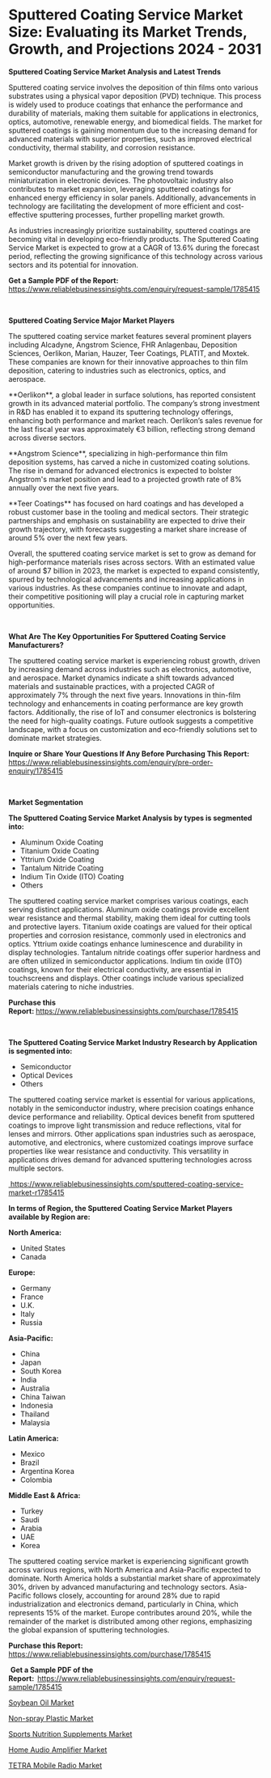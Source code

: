 <p><h1>Sputtered Coating Service Market Size: Evaluating its Market Trends, Growth, and Projections 2024 - 2031</h1></p><p><strong>Sputtered Coating Service Market Analysis and Latest Trends</strong></p>
<p><p>Sputtered coating service involves the deposition of thin films onto various substrates using a physical vapor deposition (PVD) technique. This process is widely used to produce coatings that enhance the performance and durability of materials, making them suitable for applications in electronics, optics, automotive, renewable energy, and biomedical fields. The market for sputtered coatings is gaining momentum due to the increasing demand for advanced materials with superior properties, such as improved electrical conductivity, thermal stability, and corrosion resistance.</p><p>Market growth is driven by the rising adoption of sputtered coatings in semiconductor manufacturing and the growing trend towards miniaturization in electronic devices. The photovoltaic industry also contributes to market expansion, leveraging sputtered coatings for enhanced energy efficiency in solar panels. Additionally, advancements in technology are facilitating the development of more efficient and cost-effective sputtering processes, further propelling market growth.</p><p>As industries increasingly prioritize sustainability, sputtered coatings are becoming vital in developing eco-friendly products. The Sputtered Coating Service Market is expected to grow at a CAGR of 13.6% during the forecast period, reflecting the growing significance of this technology across various sectors and its potential for innovation.</p></p>
<p><strong>Get a Sample PDF of the Report:&nbsp;</strong> <a href="https://www.reliablebusinessinsights.com/enquiry/request-sample/1785415?utm_campaign=84&utm_medium=2&utm_source=Github&utm_content=ia&utm_term=08102024&utm_id=sputtered-coating-service">https://www.reliablebusinessinsights.com/enquiry/request-sample/1785415</a></p>
<p>&nbsp;</p>
<p><strong>Sputtered Coating Service Major Market Players</strong></p>
<p><p>The sputtered coating service market features several prominent players including Alcadyne, Angstrom Science, FHR Anlagenbau, Deposition Sciences, Oerlikon, Marian, Hauzer, Teer Coatings, PLATIT, and Moxtek. These companies are known for their innovative approaches to thin film deposition, catering to industries such as electronics, optics, and aerospace.</p><p>**Oerlikon**, a global leader in surface solutions, has reported consistent growth in its advanced material portfolio. The company’s strong investment in R&D has enabled it to expand its sputtering technology offerings, enhancing both performance and market reach. Oerlikon’s sales revenue for the last fiscal year was approximately €3 billion, reflecting strong demand across diverse sectors.</p><p>**Angstrom Science**, specializing in high-performance thin film deposition systems, has carved a niche in customized coating solutions. The rise in demand for advanced electronics is expected to bolster Angstrom's market position and lead to a projected growth rate of 8% annually over the next five years.</p><p>**Teer Coatings** has focused on hard coatings and has developed a robust customer base in the tooling and medical sectors. Their strategic partnerships and emphasis on sustainability are expected to drive their growth trajectory, with forecasts suggesting a market share increase of around 5% over the next few years.</p><p>Overall, the sputtered coating service market is set to grow as demand for high-performance materials rises across sectors. With an estimated value of around $7 billion in 2023, the market is expected to expand consistently, spurred by technological advancements and increasing applications in various industries. As these companies continue to innovate and adapt, their competitive positioning will play a crucial role in capturing market opportunities.</p></p>
<p>&nbsp;</p>
<p><strong>What Are The Key Opportunities For Sputtered Coating Service Manufacturers?</strong></p>
<p><p>The sputtered coating service market is experiencing robust growth, driven by increasing demand across industries such as electronics, automotive, and aerospace. Market dynamics indicate a shift towards advanced materials and sustainable practices, with a projected CAGR of approximately 7% through the next five years. Innovations in thin-film technology and enhancements in coating performance are key growth factors. Additionally, the rise of IoT and consumer electronics is bolstering the need for high-quality coatings. Future outlook suggests a competitive landscape, with a focus on customization and eco-friendly solutions set to dominate market strategies.</p></p>
<p><strong>Inquire or Share Your Questions If Any Before Purchasing This Report:</strong> <a href="https://www.reliablebusinessinsights.com/enquiry/pre-order-enquiry/1785415?utm_campaign=84&utm_medium=2&utm_source=Github&utm_content=ia&utm_term=08102024&utm_id=sputtered-coating-service">https://www.reliablebusinessinsights.com/enquiry/pre-order-enquiry/1785415</a></p>
<p>&nbsp;</p>
<p><strong>Market Segmentation</strong></p>
<p><strong>The Sputtered Coating Service Market Analysis by types is segmented into:</strong></p>
<p><ul><li>Aluminum Oxide Coating</li><li>Titanium Oxide Coating</li><li>Yttrium Oxide Coating</li><li>Tantalum Nitride Coating</li><li>Indium Tin Oxide (ITO) Coating</li><li>Others</li></ul></p>
<p><p>The sputtered coating service market comprises various coatings, each serving distinct applications. Aluminum oxide coatings provide excellent wear resistance and thermal stability, making them ideal for cutting tools and protective layers. Titanium oxide coatings are valued for their optical properties and corrosion resistance, commonly used in electronics and optics. Yttrium oxide coatings enhance luminescence and durability in display technologies. Tantalum nitride coatings offer superior hardness and are often utilized in semiconductor applications. Indium tin oxide (ITO) coatings, known for their electrical conductivity, are essential in touchscreens and displays. Other coatings include various specialized materials catering to niche industries.</p></p>
<p><strong>Purchase this Report:&nbsp;</strong><a href="https://www.reliablebusinessinsights.com/purchase/1785415?utm_campaign=84&utm_medium=2&utm_source=Github&utm_content=ia&utm_term=08102024&utm_id=sputtered-coating-service">https://www.reliablebusinessinsights.com/purchase/1785415</a></p>
<p>&nbsp;</p>
<p><strong>The Sputtered Coating Service Market Industry Research by Application is segmented into:</strong></p>
<p><ul><li>Semiconductor</li><li>Optical Devices</li><li>Others</li></ul></p>
<p><p>The sputtered coating service market is essential for various applications, notably in the semiconductor industry, where precision coatings enhance device performance and reliability. Optical devices benefit from sputtered coatings to improve light transmission and reduce reflections, vital for lenses and mirrors. Other applications span industries such as aerospace, automotive, and electronics, where customized coatings improve surface properties like wear resistance and conductivity. This versatility in applications drives demand for advanced sputtering technologies across multiple sectors.</p></p>
<p><a href="https://www.reliablebusinessinsights.com/sputtered-coating-service-market-r1785415?utm_campaign=84&utm_medium=2&utm_source=Github&utm_content=ia&utm_term=08102024&utm_id=sputtered-coating-service">&nbsp;https://www.reliablebusinessinsights.com/sputtered-coating-service-market-r1785415</a></p>
<p><strong>In terms of Region, the Sputtered Coating Service Market Players available by Region are:</strong></p>
<p>
    <p> <strong> North America: </strong>
        <ul>
            <li>United States</li>
            <li>Canada</li>
        </ul>
        </p> 
    <p> <strong> Europe: </strong>
        <ul>
            <li>Germany</li>
            <li>France</li>
            <li>U.K.</li>
            <li>Italy</li>
            <li>Russia</li>
        </ul>
        </p> 
    <p> <strong> Asia-Pacific: </strong>
        <ul>
            <li>China</li>
            <li>Japan</li>
            <li>South Korea</li>
            <li>India</li>
            <li>Australia</li>
            <li>China Taiwan</li>
            <li>Indonesia</li>
            <li>Thailand</li>
            <li>Malaysia</li>
        </ul>
        </p> 
    <p> <strong> Latin America: </strong>
        <ul>
            <li>Mexico</li>
            <li>Brazil</li>
            <li>Argentina Korea</li>
            <li>Colombia</li>
        </ul>
        </p> 
    <p> <strong> Middle East & Africa: </strong>
        <ul>
            <li>Turkey</li>
            <li>Saudi</li>
            <li>Arabia</li>
            <li>UAE</li>
            <li>Korea</li>
        </ul>
    </p>
    </p>
<p><p>The sputtered coating service market is experiencing significant growth across various regions, with North America and Asia-Pacific expected to dominate. North America holds a substantial market share of approximately 30%, driven by advanced manufacturing and technology sectors. Asia-Pacific follows closely, accounting for around 28% due to rapid industrialization and electronics demand, particularly in China, which represents 15% of the market. Europe contributes around 20%, while the remainder of the market is distributed among other regions, emphasizing the global expansion of sputtering technologies.</p></p>
<p><strong>Purchase this Report: </strong><a href="https://www.reliablebusinessinsights.com/purchase/1785415?utm_campaign=84&utm_medium=2&utm_source=Github&utm_content=ia&utm_term=08102024&utm_id=sputtered-coating-service">https://www.reliablebusinessinsights.com/purchase/1785415</a></p>
<p>&nbsp;<strong>Get a Sample PDF of the Report:&nbsp;&nbsp;</strong><a href="https://www.reliablebusinessinsights.com/enquiry/request-sample/1785415?utm_campaign=84&utm_medium=2&utm_source=Github&utm_content=ia&utm_term=08102024&utm_id=sputtered-coating-service">https://www.reliablebusinessinsights.com/enquiry/request-sample/1785415</a></p>
<p><strong></strong></p>
<p><p><a href="https://issuu.com/reportprime-2/docs/soybean-oil-market-size-2030.pptx_78e97ff7e371c5?utm_campaign=84&utm_medium=2&utm_source=Github&utm_content=ia&utm_term=08102024&utm_id=sputtered-coating-service">Soybean Oil Market</a></p><p><a href="https://github.com/HaroldWalker405/Market-Research-Report-List-1/blob/main/non-spray-plastic-market.md?utm_campaign=84&utm_medium=2&utm_source=Github&utm_content=ia&utm_term=08102024&utm_id=sputtered-coating-service">Non-spray Plastic Market</a></p><p><a href="https://issuu.com/reportprime-2/docs/sports-nutrition-supplements-market_92069effa9ea88?utm_campaign=84&utm_medium=2&utm_source=Github&utm_content=ia&utm_term=08102024&utm_id=sputtered-coating-service">Sports Nutrition Supplements Market</a></p><p><a href="https://www.linkedin.com/pulse/global-home-audio-amplifier-market-product-types-applications-vnlfe?utm_campaign=84&utm_medium=2&utm_source=Github&utm_content=ia&utm_term=08102024&utm_id=sputtered-coating-service">Home Audio Amplifier Market</a></p><p><a href="https://www.linkedin.com/pulse/tetra-mobile-radio-market-industry-trends-forecast-period-w4nme?utm_campaign=84&utm_medium=2&utm_source=Github&utm_content=ia&utm_term=08102024&utm_id=sputtered-coating-service">TETRA Mobile Radio Market</a></p></p>